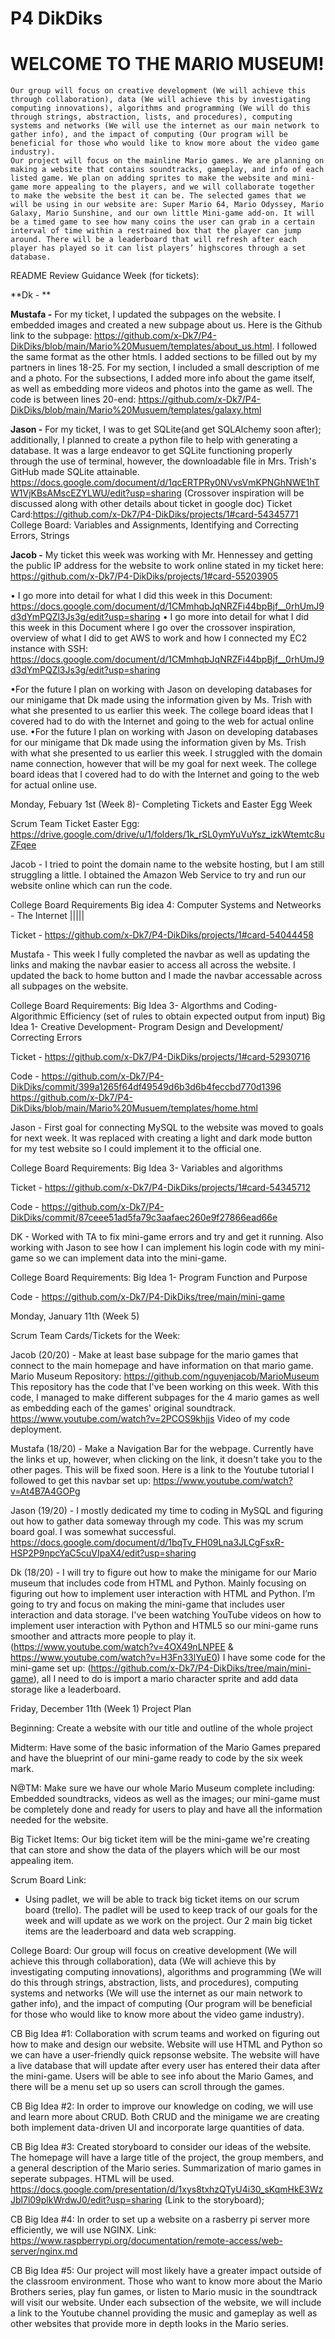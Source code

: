 # P4 DikDiks
   # WELCOME TO THE MARIO MUSEUM!
    Our group will focus on creative development (We will achieve this through collaboration), data (We will achieve this by investigating computing innovations), algorithms and programming (We will do this through strings, abstraction, lists, and procedures), computing systems and networks (We will use the internet as our main network to gather info), and the impact of computing (Our program will be beneficial for those who would like to know more about the video game industry). 
    Our project will focus on the mainline Mario games. We are planning on making a website that contains soundtracks, gameplay, and info of each listed game. We plan on adding sprites to make the website and mini-game more appealing to the players, and we will collaborate together to make the website the best it can be. The selected games that we will be using in our website are: Super Mario 64, Mario Odyssey, Mario Galaxy, Mario Sunshine, and our own little Mini-game add-on. It will be a timed game to see how many coins the user can grab in a certain interval of time within a restrained box that the player can jump around. There will be a leaderboard that will refresh after each player has played so it can list players’ highscores through a set database.

README Review Guidance Week (for tickets):

**Dk - **

**Mustafa -** For my ticket, I updated the subpages on the website. I embedded images and created a new subpage about us. Here is the Github link to the subpage: https://github.com/x-Dk7/P4-DikDiks/blob/main/Mario%20Musuem/templates/about_us.html. I followed the same format as the other htmls. I added sections to be filled out by my partners in lines 18-25. For my section, I included a small description of me and a photo. For the subsections, I added more info about the game itself, as well as embedding more videos and photos into the game as well. The code is between lines 20-end: https://github.com/x-Dk7/P4-DikDiks/blob/main/Mario%20Musuem/templates/galaxy.html 


**Jason -** For my ticket, I was to get SQLite(and get SQLAlchemy soon after); additionally, I planned to create a python file to help with generating a database. It was a large endeavor to get SQLite functioning properly through the use of terminal, however, the downloadable file in Mrs. Trish's GitHub made SQLite attainable.
https://docs.google.com/document/d/1qcERTPRy0NVvsVmKPNGhNWE1hTW1VjKBsAMscEZYLWU/edit?usp=sharing (Crossover inspiration will be discussed along with other details about ticket in google doc)
Ticket Card:https://github.com/x-Dk7/P4-DikDiks/projects/1#card-54345771
College Board: Variables and Assignments, Identifying and Correcting Errors, Strings

**Jacob -** My ticket this week was working with Mr. Hennessey and getting the public IP address for the website to work online stated in my ticket here: https://github.com/x-Dk7/P4-DikDiks/projects/1#card-55203905

• I go more into detail for what I did this week in this Document: https://docs.google.com/document/d/1CMmhqbJqNRZFi44bpBjf__0rhUmJ9d3dYmPQZl3Js3g/edit?usp=sharing	• I go more into detail for what I did this week in this Document where I go over the crossover inspiration, overview of what I did to get AWS to work and how I connected my EC2 instance with SSH: https://docs.google.com/document/d/1CMmhqbJqNRZFi44bpBjf__0rhUmJ9d3dYmPQZl3Js3g/edit?usp=sharing

•For the future I plan on working with Jason on developing databases for our minigame that Dk made using the information given by Ms. Trish with what she presented to us earlier this week. The college board ideas that I covered had to do with the Internet and going to the web for actual online use.	•For the future I plan on working with Jason on developing databases for our minigame that Dk made using the information given by Ms. Trish with what she presented to us earlier this week. I struggled with the domain name connection, however that will be my goal for next week. The college board ideas that I covered had to do with the Internet and going to the web for actual online use.

Monday, Febuary 1st (Week 8)- Completing Tickets and Easter Egg Week
   
   Scrum Team Ticket Easter Egg:
https://drive.google.com/drive/u/1/folders/1k_rSL0ymYuVuYsz_izkWtemtc8uZFqee
   
   Jacob - I tried to point the domain name to the website hosting, but I am still struggling a little. I obtained the Amazon Web Service to try and run our website online which can run the code.

College Board Requirements Big idea 4: Computer Systems and Netweorks - The Internet |||||
   
   Ticket - https://github.com/x-Dk7/P4-DikDiks/projects/1#card-54044458

   Mustafa - This week I fully completed the navbar as well as updating the links and making the navbar easier to access all across the website. I updated the back to home button and I made the navbar accessable across all subpages on the website. 
   
   College Board Requirements: Big Idea 3- Algorthms and Coding- Algorithmic Efficiency (set of rules to obtain expected output from input)
                               Big Idea 1- Creative Development- Program Design and Development/ Correcting Errors
   
   Ticket - https://github.com/x-Dk7/P4-DikDiks/projects/1#card-52930716
  
  Code - https://github.com/x-Dk7/P4-DikDiks/commit/399a1265f64df49549d6b3d6b4feccbd770d1396
          https://github.com/x-Dk7/P4-DikDiks/blob/main/Mario%20Musuem/templates/home.html
  
   Jason - First goal for connecting MySQL to the website was moved to goals for next week. It was replaced with creating a light and dark mode button for my test website so I could implement it to the official one. 
   
   College Board Requirements: Big Idea 3- Variables and algorithms
   
   Ticket - https://github.com/x-Dk7/P4-DikDiks/projects/1#card-54345712
   
   Code - https://github.com/x-Dk7/P4-DikDiks/commit/87ceee51ad5fa79c3aafaec260e9f27866ead66e
  
   DK - Worked with TA to fix mini-game errors and try and get it running. Also working with Jason to see how I can implement his login code with my mini-game so we can implement data into the mini-game.
  
  College Board Requirements: Big Idea 1- Program Function and Purpose
  
  Code - https://github.com/x-Dk7/P4-DikDiks/tree/main/mini-game

Monday, January 11th (Week 5)

Scrum Team Cards/Tickets for the Week:

   Jacob (20/20) - Make at least base subpage for the mario games that connect to the main homepage and have information on that mario game. Mario Museum Repository: https://github.com/nguyenjacob/MarioMuseum This repository has the code that I've been working on this week. With this code, I managed to make different subpages for the 4 mario games as well as embedding each of the games' original soundtrack. https://www.youtube.com/watch?v=2PCOS9khjjs Video of my code deployment.
   
   Mustafa (18/20) - Make a Navigation Bar for the webpage. Currently have the links et up, however, when clicking on the link, it doesn't take you to the other pages. This will be fixed soon. Here is a link to the Youtube tutorial I followed to get this navbar set up: https://www.youtube.com/watch?v=At4B7A4GOPg
   
   Jason (19/20) - I mostly dedicated my time to coding in MySQL and figuring out how to gather data someway through my code. This was my scrum board goal. I was somewhat successful.  https://docs.google.com/document/d/1bqTv_FH09Lna3JLCgFsxR-HSP2P9npcYaC5cuVIpaX4/edit?usp=sharing
   
   Dk (18/20) - I will try to figure out how to make the minigame for our Mario museum that includes code from HTML and Python. Mainly focusing on figuring out how to implement user interaction with HTML and Python. I’m going to try and focus on making the mini-game that includes user interaction and data storage. I've been watching YouTube videos on how to implement user interaction with Python and HTML5 so our mini-game runs smoother and attracts more people to play it. (https://www.youtube.com/watch?v=4OX49nLNPEE & https://www.youtube.com/watch?v=H3Fn33lYuE0) I have some code for the mini-game set up: (https://github.com/x-Dk7/P4-DikDiks/tree/main/mini-game), all I need to do is import a mario character sprite and add data storage like a leaderboard.

Friday, December 11th (Week 1)
Project Plan
   
   Beginning: Create a website with our title and outline of the whole project
   
   Midterm: Have some of the basic information of the Mario Games prepared and have the blueprint of our mini-game ready to code by the six week mark.
   
   N@TM: Make sure we have our whole Mario Museum complete including: Embedded soundtracks, videos as well as the images; our mini-game must be completely done and ready for users to play and have all the information needed for the website.
   
   Big Ticket Items: Our big ticket item will be the mini-game we're creating that can store and show the data of the players which will be our most appealing item.
   
   Scrum Board Link:
   - Using padlet, we will be able to track big ticket items on our scrum board (trello). The padlet will be used to keep track of our goals for the week and will update as we work on the project. Our 2 main big ticket items are the leaderboard and data web scrapping.
   
   College Board: Our group will focus on creative development (We will achieve this through collaboration), data (We will achieve this by investigating computing innovations), algorithms and programming (We will do this through strings, abstraction, lists, and procedures), computing systems and networks (We will use the internet as our main network to gather info), and the impact of computing (Our program will be beneficial for those who would like to know more about the video game industry).
   
   CB Big Idea #1: Collaboration with scrum teams and worked on figuring out how to make and design our website. Website will use HTML and Python so we can have a user-friendly quick repsonse website. The website will have a live database that will update after every user has entered their data after the mini-game. Users will be able to see info about the Mario Games, and there will be a menu set up so users can scroll through the games.
   
   CB Big Idea #2: In order to improve our knowledge on coding, we will use and learn more about CRUD. Both CRUD and the minigame we are creating both implement data-driven UI and incorporate large quantities of data.
   
   CB Big Idea #3: Created storyboard to consider our ideas of the website. The homepage will have a large title of the project, the group members, and a general description of the Mario series. Summarization of mario games in seperate subpages. HTML will be used. https://docs.google.com/presentation/d/1xys8txhzQTyU4i30_sKqmHkE3WzJbl7l09plkWrdwJ0/edit?usp=sharing (Link to the storyboard);
   
   CB Big Idea #4: In order to set up a website on a rasberry pi server more efficiently, we will use NGINX. Link: https://www.raspberrypi.org/documentation/remote-access/web-server/nginx.md
   
   CB Big Idea #5: Our project will most likely have a greater impact outside of the classroom environment. Those who want to know more about the Mario Brothers series, play fun games, or listen to Mario music in the soundtrack will visit our website. Under each subsection of the website, we will include a link to the Youtube channel providing the music and gameplay as well as other websites that provide more in depth looks in the Mario series.
